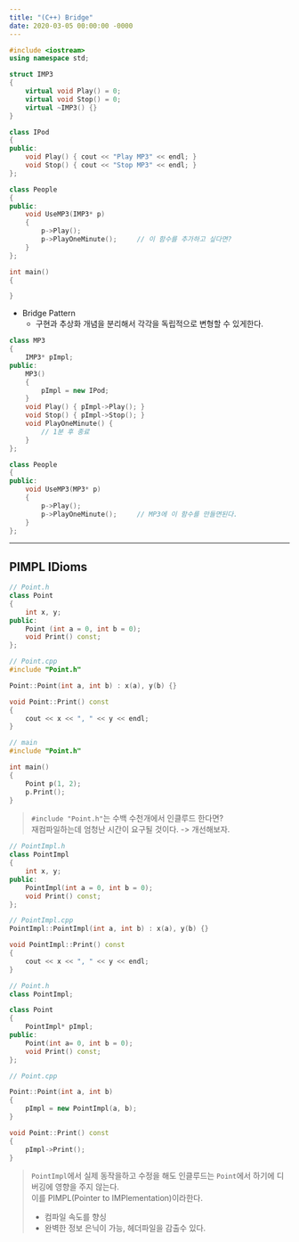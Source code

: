 ```yaml
---
title: "(C++) Bridge"
date: 2020-03-05 00:00:00 -0000
---
```


```cpp
#include <iostream>
using namespace std;

struct IMP3
{
    virtual void Play() = 0;
    virtual void Stop() = 0;
    virtual ~IMP3() {}
}

class IPod
{
public:
    void Play() { cout << "Play MP3" << endl; }
    void Stop() { cout << "Stop MP3" << endl; }
};

class People
{
public:
    void UseMP3(IMP3* p)
    {
        p->Play();
        p->PlayOneMinute();     // 이 함수를 추가하고 싶다면?
    }
};

int main()
{

}
```

* Bridge Pattern
    - 구현과 추상화 개념을 분리해서 각각을 독립적으로 변형할 수 있게한다.

```cpp
class MP3
{
    IMP3* pImpl;
public:
    MP3()
    {
        pImpl = new IPod;
    }
    void Play() { pImpl->Play(); }
    void Stop() { pImpl->Stop(); }
    void PlayOneMinute() {
        // 1분 후 종료
    }
};

class People
{
public:
    void UseMP3(MP3* p)
    {
        p->Play();
        p->PlayOneMinute();     // MP3에 이 함수를 만들면된다.
    }
};
```

---

## PIMPL IDioms

```cpp
// Point.h
class Point
{
    int x, y;
public:
    Point (int a = 0, int b = 0);
    void Print() const;
};
```

```cpp
// Point.cpp
#include "Point.h"

Point::Point(int a, int b) : x(a), y(b) {}

void Point::Print() const
{
    cout << x << ", " << y << endl;
}
```

```cpp
// main
#include "Point.h"

int main()
{
    Point p(1, 2);
    p.Print();
}
```

> `#include "Point.h"`는 수백 수천개에서 인클루드 한다면?<br>
> 재컴파일하는데 엄청난 시간이 요구될 것이다. -> 개선해보자.<br>

```cpp
// PointImpl.h
class PointImpl
{
    int x, y;
public:
    PointImpl(int a = 0, int b = 0);
    void Print() const;
};
```

```cpp
// PointImpl.cpp
PointImpl::PointImpl(int a, int b) : x(a), y(b) {}

void PointImpl::Print() const
{
    cout << x << ", " << y << endl;
}
```

```cpp
// Point.h
class PointImpl;

class Point
{
    PointImpl* pImpl;
public:
    Point(int a= 0, int b = 0);
    void Print() const;
};
```

```cpp
// Point.cpp

Point::Point(int a, int b)
{
    pImpl = new PointImpl(a, b);
}

void Point::Print() const
{
    pImpl->Print();
}
```

> `PointImpl`에서 실제 동작을하고 수정을 해도 인클루드는 `Point`에서 하기에 디버깅에 영향을 주지 않는다.<br>
> 이를 PIMPL(Pointer to IMPlementation)이라한다.
> - 컴파일 속도를 향싱
> - 완벽한 정보 은닉이 가능, 헤더파일을 감출수 있다.